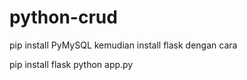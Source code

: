 # python-crud

pip install PyMySQL
kemudian  install flask dengan cara 

pip install flask
python app.py
